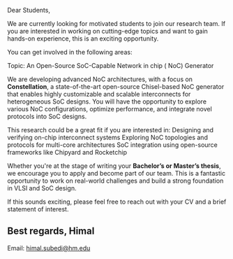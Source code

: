 Dear Students,

We are currently looking for motivated students to join our research team. If you are interested in working on cutting-edge topics and want to gain hands-on experience, this is an exciting opportunity. 

You can get involved in the following areas:

Topic: An Open-Source SoC-Capable Network in chip ( NoC) Generator    

We are developing advanced NoC architectures, with a focus on **Constellation**, a state-of-the-art open-source Chisel-based NoC generator that enables highly customizable and scalable interconnects for heterogeneous SoC designs. You will have the opportunity to explore various NoC configurations, optimize performance, and integrate novel protocols into SoC designs.                

This research could be a great fit if you are interested in:
Designing and verifying on-chip interconnect systems
Exploring NoC topologies and protocols for multi-core architectures
SoC integration using open-source frameworks like Chipyard and Rocketchip

Whether you're at the stage of writing your **Bachelor’s or Master’s thesis**, we encourage you to apply and become part of our team. This is a fantastic opportunity to work on real-world challenges and build a strong foundation in VLSI and SoC design.  
 
If this sounds exciting, please feel free to reach out with your CV and a brief statement of interest.

Best regards,
Himal  
----------------------
Email: himal.subedi@hm.edu 
